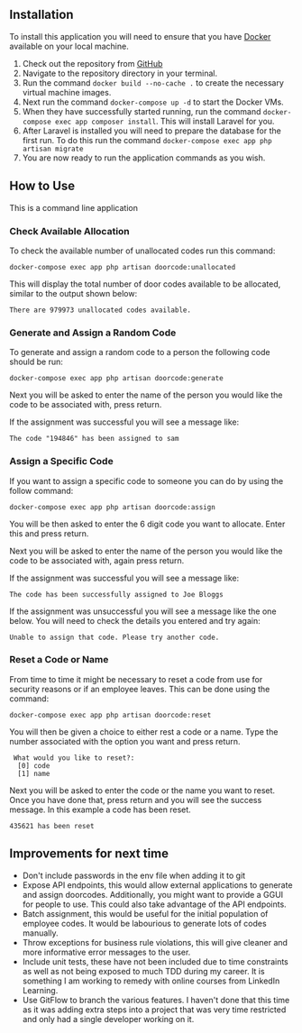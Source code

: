 ## Installation

To install this application you will need to ensure that you have 
[Docker](https://www.docker.com) available on your local machine.

1. Check out the repository from [GitHub](https://github.com/burgiuk/intellicore)
2. Navigate to the repository directory in your terminal.
3. Run the command `docker build --no-cache .` to create the necessary virtual machine images.
4. Next run the command `docker-compose up -d` to start the Docker VMs.
5. When they have successfully started running, run the command 
`docker-compose exec app composer install`.
This will install Laravel for you.
6. After Laravel is installed you will need to prepare the database for the first run. 
To do this run the command `docker-compose exec app php artisan migrate`
7. You are now ready to run the application commands as you wish.

## How to Use
This is a command line application

### Check Available Allocation
To check the available number of unallocated codes run this command:
```shell
docker-compose exec app php artisan doorcode:unallocated
```
This will display the total number of door codes available to be allocated, similar to the 
output shown below:
```text
There are 979973 unallocated codes available.
```
### Generate and Assign a Random Code
To generate and assign a random code to a person the following code should be run:
```shell
docker-compose exec app php artisan doorcode:generate
```
Next you will be asked to enter the name of the person you would like the code to be 
associated with, press return.

If the assignment was successful you will see a message like:
```text
The code "194846" has been assigned to sam
```
### Assign a Specific Code 
If you want to assign a specific code to someone you can do by using the follow command:
```shell
docker-compose exec app php artisan doorcode:assign
```
You will be then asked to enter the 6 digit code you want to allocate. Enter this and press 
return.

Next you will be asked to enter the name of the person you would like the code to be 
associated with, again press return.

If the assignment was successful you will see a message like:
```text
The code has been successfully assigned to Joe Bloggs
```
If the assignment was unsuccessful you will see a message like the one below. You will need 
to check the details you entered and try again:
```text
Unable to assign that code. Please try another code.
```

### Reset a Code or Name
From time to time it might be necessary to reset a code from use for security reasons or if 
an employee leaves. This can be done using the command:
```shell
docker-compose exec app php artisan doorcode:reset
```
You will then be given a choice to either rest a code or a name. Type the number associated 
with the option you want and press return.
```text
 What would you like to reset?:
  [0] code
  [1] name
```
Next you will be asked to enter the code or the name you want to reset. Once you have done 
that, press return and you will see the success message. In this example a code has been reset.
```text
435621 has been reset 
```


## Improvements for next time

- Don't include passwords in the env file when adding it to git
- Expose API endpoints, this would allow external applications to generate and assign 
doorcodes. Additionally, you might want to provide a GGUI for people to use. This could also
take advantage of the API endpoints. 
- Batch assignment, this would be useful for the initial population of employee codes. It 
would be labourious to generate lots of codes manually.
- Throw exceptions for business rule violations, this will give cleaner and more informative
error messages to the user.
- Include unit tests, these have not been included due to time constraints as well as not 
being exposed to much TDD during my career. It is something I am working to remedy with 
online courses from LinkedIn Learning.
- Use GitFlow to branch the various features. I haven't done that this time as it was adding extra steps into a project that was very time restricted and only had a single developer working on it.
